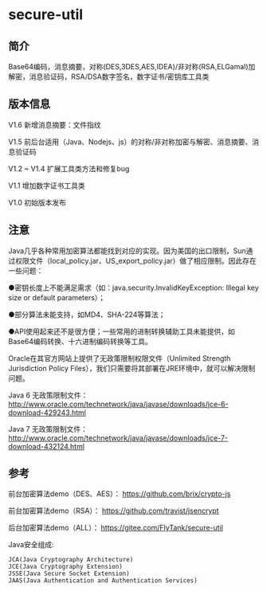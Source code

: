 # secure-util
## 简介

Base64编码，消息摘要，对称(DES,3DES,AES,IDEA)/非对称(RSA,ELGamal)加解密，消息验证码，RSA/DSA数字签名，数字证书/密钥库工具类

## 版本信息

V1.6 新增消息摘要：文件指纹

V1.5 前后台适用（Java、Nodejs、js）的对称/非对称加密与解密、消息摘要、消息验证码

V1.2 ~ V1.4 扩展工具类方法和修复bug

V1.1 增加数字证书工具类

V1.0 初始版本发布


## 注意
Java几乎各种常用加密算法都能找到对应的实现。因为美国的出口限制，Sun通过权限文件（local_policy.jar、US_export_policy.jar）做了相应限制。因此存在一些问题：

●密钥长度上不能满足需求（如：java.security.InvalidKeyException: Illegal key size or default parameters）；

●部分算法未能支持，如MD4、SHA-224等算法；

●API使用起来还不是很方便；一些常用的进制转换辅助工具未能提供，如Base64编码转换、十六进制编码转换等工具。

Oracle在其官方网站上提供了无政策限制权限文件（Unlimited Strength Jurisdiction Policy Files），我们只需要将其部署在JRE环境中，就可以解决限制问题。

Java 6 无政策限制文件：
http://www.oracle.com/technetwork/java/javase/downloads/jce-6-download-429243.html

Java 7 无政策限制文件：
http://www.oracle.com/technetwork/java/javase/downloads/jce-7-download-432124.html

## 参考

前台加密算法demo（DES、AES）：
https://github.com/brix/crypto-js

前台加密算法demo（RSA）：
https://github.com/travist/jsencrypt

后台加密算法demo（ALL）：
https://gitee.com/FlyTank/secure-util

Java安全组成:

    JCA(Java Cryptography Architecture)
    JCE(Java Cryptography Extension)
    JSSE(Java Secure Socket Extension)
    JAAS(Java Authentication and Authentication Services)
